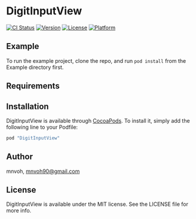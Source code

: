 # DigitInputView

[![CI Status](http://img.shields.io/travis/mnvoh/DigitInputView.svg?style=flat)](https://travis-ci.org/mnvoh/DigitInputView)
[![Version](https://img.shields.io/cocoapods/v/DigitInputView.svg?style=flat)](http://cocoapods.org/pods/DigitInputView)
[![License](https://img.shields.io/cocoapods/l/DigitInputView.svg?style=flat)](http://cocoapods.org/pods/DigitInputView)
[![Platform](https://img.shields.io/cocoapods/p/DigitInputView.svg?style=flat)](http://cocoapods.org/pods/DigitInputView)

## Example

To run the example project, clone the repo, and run `pod install` from the Example directory first.

## Requirements

## Installation

DigitInputView is available through [CocoaPods](http://cocoapods.org). To install
it, simply add the following line to your Podfile:

```ruby
pod "DigitInputView"
```

## Author

mnvoh, mnvoh90@gmail.com

## License

DigitInputView is available under the MIT license. See the LICENSE file for more info.
